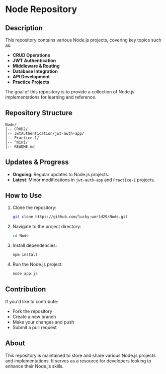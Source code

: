 



# Node Repository  

## Description  
This repository contains various Node.js projects, covering key topics such as:  
- **CRUD Operations**  
- **JWT Authentication**  
- **Middleware & Routing**  
- **Database Integration**  
- **API Development**  
- **Practice Projects**  

The goal of this repository is to provide a collection of Node.js implementations for learning and reference.  

## Repository Structure  
```
Node/
│-- CRUD2/
│-- JwtAuthentication/jwt-auth-app/
│-- Practice-1/
│-- ^mini/
│-- README.md
```

## Updates & Progress  
- **Ongoing**: Regular updates to Node.js projects.  
- **Latest**: Minor modifications in `jwt-auth-app` and `Practice-1` projects.  

## How to Use  
1. Clone the repository:  
   ```bash
   git clone https://github.com/lucky-world29/Node.git
   ```
2. Navigate to the project directory:  
   ```bash
   cd Node
   ```
3. Install dependencies:  
   ```bash
   npm install
   ```
4. Run the Node.js project:  
   ```bash
   node app.js
   ```

## Contribution  
If you'd like to contribute:  
- Fork the repository  
- Create a new branch  
- Make your changes and push  
- Submit a pull request  

## About  
This repository is maintained to store and share various Node.js projects and implementations. It serves as a resource for developers looking to enhance their Node.js skills.

  
